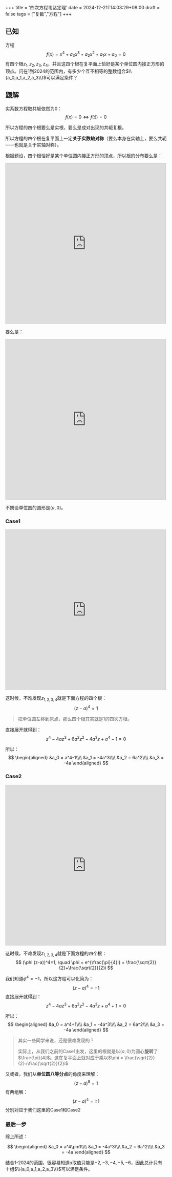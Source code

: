 +++
title = '四次方程韦达定理'
date = 2024-12-21T14:03:29+08:00
draft = false
tags = ["复数","方程"]
+++

## 已知
方程
$$
f(x)=x^4+a_3x^3+a_2x^2+a_1x+a_0=0
$$
有四个根$z_1,z_2,z_3,z_4$，并且这四个根在复平面上恰好是某个单位圆内接正方形的顶点。问在1到2024的范围内，有多少个互不相等的整数组合$\\{a_0,a_1,a_2,a_3\\}$可以满足条件？
<!--more-->

## 题解

实系数方程取共轭依然为0：
$$
f(x)=0 \iff f(\bar x) = 0
$$

所以方程的四个根要么是实根，要么是成对出现的共轭复根。

所以方程的四个根在复平面上一定**关于实数轴对称**（要么本身在实轴上，要么共轭——也就是关于实轴对称）。

根据题设，四个根恰好是某个单位圆内接正方形的顶点，所以根的分布要么是：
<iframe src="https://www.desmos.com/calculator/vwb5h39hq2?embed" width="500" height="500" style="border: 1px solid #ccc" frameborder=0></iframe>

要么是：
<iframe src="https://www.desmos.com/calculator/x5r1gn3kxj?embed" width="500" height="500" style="border: 1px solid #ccc" frameborder=0></iframe>

不妨设单位圆的圆形是$(a,0)$。

### Case1
<iframe src="https://www.desmos.com/calculator/vwb5h39hq2?embed" width="500" height="500" style="border: 1px solid #ccc" frameborder=0></iframe>

这时候，不难发现$z_{1,2,3,4}$就是下面方程的四个根：
$$
(z-a)^4=1
$$

> 把单位圆左移到原点，那么四个根其实就是1的四次方根。

直接展开就得到：
$$
z^4-4az^3+6a^2z^2-4a^3z+a^4-1=0
$$

所以：
$$
\begin{aligned}
&a_0 = a^4-1\\\\
&a_1 = -4a^3\\\\
&a_2 = 6a^2\\\\
&a_3 = -4a
\end{aligned}
$$

### Case2
<iframe src="https://www.desmos.com/calculator/x5r1gn3kxj?embed" width="500" height="500" style="border: 1px solid #ccc" frameborder=0></iframe>

这时候，不难发现$z_{1,2,3,4}$就是下面方程的四个根：
$$
(\phi (z-a))^4=1, \quad \phi = e^{\frac{\pi}{4}i} = \frac{\sqrt{2}}{2}+\frac{\sqrt{2}}{2}i
$$

我们知道$\phi^4=-1$，所以这方程可以化简为：
$$
(z-a)^4=-1
$$
直接展开就得到：
$$
z^4-4az^3+6a^2z^2-4a^3z+a^4+1=0
$$

所以：
$$
\begin{aligned}
&a_0 = a^4+1\\\\
&a_1 = -4a^3\\\\
&a_2 = 6a^2\\\\
&a_3 = -4a
\end{aligned}
$$

> 其实一些同学来说，还是很难发现的？
> 
> 实际上，从我们之前的Case1出发，这里的根就是以$(a,0)$为圆心**旋转**了$\frac{\pi}{4}$。这在复平面上就对应于乘以$\phi = \frac{\sqrt{2}}{2}+\frac{\sqrt{2}}{2}i$
>


又或者，我们从**单位圆八等分点**的角度来理解：
$$
(z-a)^8=1
$$
有两组解：
$$
(z-a)^4=\pm 1
$$
分别对应于我们这里的Case1和Case2

### 最后一步

综上所述：

$$
\begin{aligned}
&a_0 = a^4\pm1\\\\
&a_1 = -4a^3\\\\
&a_2 = 6a^2\\\\
&a_3 = -4a
\end{aligned}
$$

结合1-2024的范围，很容易知道$a$取值只能是$-2,-3,-4,-5,-6$，因此总计只有十组$\\{a_0,a_1,a_2,a_3\\}$可以满足条件。